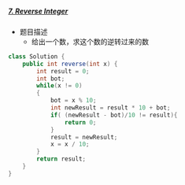 ##### [7. Reverse Integer](https://leetcode.cn/problems/reverse-integer)

- 题目描述
  - 给出一个数，求这个数的逆转过来的数

```java
class Solution {
    public int reverse(int x) {
        int result = 0;
        int bot;
        while(x != 0)
        {
            bot = x % 10;
            int newResult = result * 10 + bot;
            if( (newResult - bot)/10 != result){
                return 0;
            }
            result = newResult;
            x = x / 10;
        }
        return result;
    }
}
```

